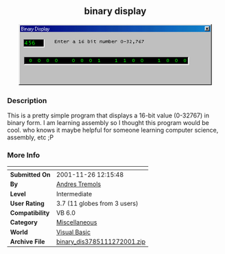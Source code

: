 ﻿<div align="center">

## binary display

<img src="PIC20011127112959825.jpg">
</div>

### Description

This is a pretty simple program that displays a 16-bit value (0-32767) in binary form. I am learning assembly so I thought this program would be cool. who knows it maybe helpful for someone learning computer science, assembly, etc ;P
 
### More Info
 


<span>             |<span>
---                |---
**Submitted On**   |2001-11-26 12:15:48
**By**             |[Andres Tremols](https://github.com/Planet-Source-Code/PSCIndex/blob/master/ByAuthor/andres-tremols.md)
**Level**          |Intermediate
**User Rating**    |3.7 (11 globes from 3 users)
**Compatibility**  |VB 6\.0
**Category**       |[Miscellaneous](https://github.com/Planet-Source-Code/PSCIndex/blob/master/ByCategory/miscellaneous__1-1.md)
**World**          |[Visual Basic](https://github.com/Planet-Source-Code/PSCIndex/blob/master/ByWorld/visual-basic.md)
**Archive File**   |[binary\_dis3785111272001\.zip](https://github.com/Planet-Source-Code/andres-tremols-binary-display__1-29259/archive/master.zip)








